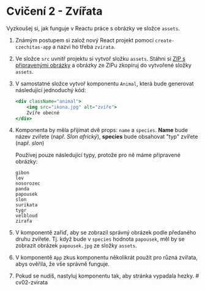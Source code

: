# Cvičení 2 - Zvířata

Vyzkoušej si, jak funguje v Reactu práce s obrázky ve složce `assets`.

1. Známým postupem si založ nový React projekt pomocí `create-czechitas-app` a nazvi ho třeba `zvirata`.

2. Ve složce `src` uvnitř projektu si vytvoř složku `assets`. Stáhni si [ZIP s připravenými obrázky](https://github.com/Czechitas-React-podklady/React-lekce-05/raw/main/cviceni-02-zvirata/zvirata-podklady.zip) a obrázky ze ZIPu zkopíruj do vytvořené složky `assets`.

3. V samostatné složce vytvoř komponentu `Animal`, která bude generovat následující jednoduchý kód:

	```jsx
	<div className="animal">
		<img src="ikona.jpg" alt="zvíře">
		Zvíře obecné
	</div>
	```

4. Komponenta by měla přijímat dvě props: `name` a `species`. **Name** bude název zvířete (např. *Slon africký*), **species** bude obsahovat "typ" zvířete (např. *slon*)

	Používej pouze následující typy, protože pro ně máme připravené obrázky:

	```
	gibon
	lev
	nosorozec
	panda
	papousek
	slon
	surikata
	tygr
	velbloud
	zirafa
	```

5. V komponentě zařiď, aby se zobrazil správný obrázek podle předaného druhu zvířete. Tj. když bude v `species` hodnota `papousek`, měl by se zobrazit obrázek `papousek.jpg` ze složky `assets`.

6. V komponentě `App` zkus komponentu několikrát použít pro různá zvířata, abys ověřila, že vše správně funguje.

7. Pokud se nudíš, nastyluj komponentu tak, aby stránka vypadala hezky.
#   c v 0 2 - z v i r a t a  
 